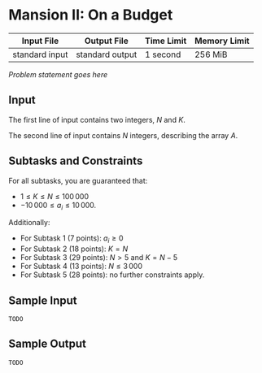 # Mansion II: On a Budget

Input File | Output File | Time Limit | Memory Limit
--- | --- | --- | ---
standard input | standard output | 1 second | 256 MiB

_Problem statement goes here_

## Input

The first line of input contains two integers, $N$ and $K$.

The second line of input contains $N$ integers, describing the array $A$.

## Subtasks and Constraints

For all subtasks, you are guaranteed that:
* $1 \leq K \leq N \leq 100\,000$
* $-10\,000 \leq a_i \leq 10\,000$.

Additionally:
* For Subtask 1 (7 points): $a_i \geq 0$
* For Subtask 2 (18 points): $K = N$
* For Subtask 3 (29 points): $N > 5$ and $K = N - 5$
* For Subtask 4 (13 points): $N \leq 3\,000$
* For Subtask 5 (28 points): no further constraints apply.

## Sample Input

```
TODO
```

## Sample Output

```
TODO
```
